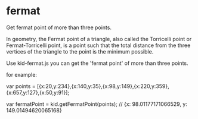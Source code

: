 # fermat
Get fermat point of more than three points.

In geometry, the Fermat point of a triangle, also called the Torricelli point or Fermat-Torricelli point, is a point such that the total distance from the three vertices of the triangle to the point is the minimum possible.

Use kid-fermat.js you can get the 'fermat point' of more than three points.

for example:

  var points = [{x:20,y:234},{x:140,y:35},{x:98,y:149},{x:220,y:359},{x:657,y:127},{x:50,y:91}];
  
  var fermatPoint = kid.getFermatPoint(points); // {x: 98.01177171066529, y: 149.01494620065168}
  

  
  
